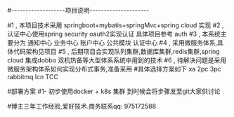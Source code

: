 #-------------------项目说明---------------------

#1 , 本项目技术采用 springboot+mybatis+springMvc+spring cloud 实现
#2 , 认证中心使用spring security oauth2实现认证   具体项目参考 auth
#3 , 本系统主要分为 通知中心 业务中心  账户中心  公共模块 认证中心
#4 , 采用微服务体系,具体代码架构见项目
#5 , 后期项目会实现队列集群,数据库集群,redis集群,spring cloud 集成dobbo 双机热备等大型体系系统中用到的技术
#6 , 待解决问题是采用微服务架构体系如何实现分布式事务,准备采用 
#具体选择方案如下 xa 2pc  3pc  rabbitmq  lcn TCC


#部署方案
#1- 初步使用docker + k8s 集群 到时候会将步骤发至git大家供讨论












#博主三年工作经验,爱好技术.商务联系qq: 975172588
